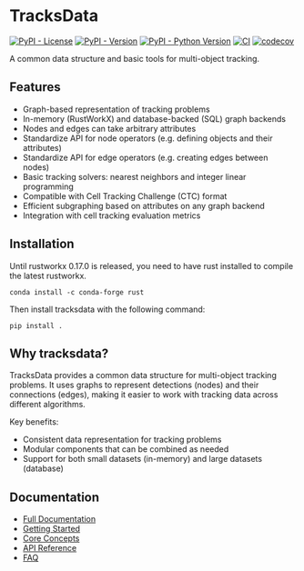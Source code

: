 # TracksData

[![PyPI - License](https://img.shields.io/pypi/l/tracksdata.svg?color=green)](https://github.com/royerlab/tracksdata/raw/main/LICENSE)
[![PyPI - Version](https://img.shields.io/pypi/v/tracksdata.svg)](https://pypi.org/project/tracksdata)
[![PyPI - Python Version](https://img.shields.io/pypi/pyversions/tracksdata.svg)](https://pypi.org/project/tracksdata)
[![CI](https://github.com/royerlab/tracksdata/actions/workflows/ci.yaml/badge.svg)](https://github.com/royerlab/tracksdata/actions/workflows/ci.yaml)
[![codecov](https://codecov.io/gh/royerlab/tracksdata/branch/main/graph/badge.svg)](https://codecov.io/gh/royerlab/tracksdata)

A common data structure and basic tools for multi-object tracking.

## Features

- Graph-based representation of tracking problems
- In-memory (RustWorkX) and database-backed (SQL) graph backends
- Nodes and edges can take arbitrary attributes
- Standardize API for node operators (e.g. defining objects and their attributes)
- Standardize API for edge operators (e.g. creating edges between nodes)
- Basic tracking solvers: nearest neighbors and integer linear programming
- Compatible with Cell Tracking Challenge (CTC) format
- Efficient subgraphing based on attributes on any graph backend
- Integration with cell tracking evaluation metrics

## Installation

Until rustworkx 0.17.0 is released, you need to have rust installed to compile the latest rustworkx.

```console
conda install -c conda-forge rust
```

Then install tracksdata with the following command:

```console
pip install .
```

## Why tracksdata?

TracksData provides a common data structure for multi-object tracking problems.
It uses graphs to represent detections (nodes) and their connections (edges), making it easier to work with tracking data across different algorithms.

Key benefits:
- Consistent data representation for tracking problems
- Modular components that can be combined as needed
- Support for both small datasets (in-memory) and large datasets (database)

## Documentation

- [Full Documentation](https://royerlab.github.io/tracksdata/)
- [Getting Started](https://royerlab.github.io/tracksdata/getting_started/)
- [Core Concepts](https://royerlab.github.io/tracksdata/concepts/)
- [API Reference](https://royerlab.github.io/tracksdata/reference/)
- [FAQ](https://royerlab.github.io/tracksdata/faq/)
